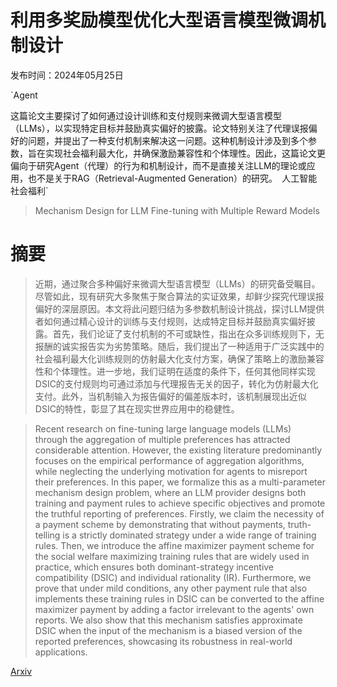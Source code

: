 # 利用多奖励模型优化大型语言模型微调机制设计

发布时间：2024年05月25日

`Agent

这篇论文主要探讨了如何通过设计训练和支付规则来微调大型语言模型（LLMs），以实现特定目标并鼓励真实偏好的披露。论文特别关注了代理误报偏好的问题，并提出了一种支付机制来解决这一问题。这种机制设计涉及到多个参数，旨在实现社会福利最大化，并确保激励兼容性和个体理性。因此，这篇论文更偏向于研究Agent（代理）的行为和机制设计，而不是直接关注LLM的理论或应用，也不是关于RAG（Retrieval-Augmented Generation）的研究。` `人工智能` `社会福利`

> Mechanism Design for LLM Fine-tuning with Multiple Reward Models

# 摘要

> 近期，通过聚合多种偏好来微调大型语言模型（LLMs）的研究备受瞩目。尽管如此，现有研究大多聚焦于聚合算法的实证效果，却鲜少探究代理误报偏好的深层原因。本文将此问题归结为多参数机制设计挑战，探讨LLM提供者如何通过精心设计的训练与支付规则，达成特定目标并鼓励真实偏好披露。首先，我们论证了支付机制的不可或缺性，指出在众多训练规则下，无报酬的诚实报告实为劣势策略。随后，我们提出了一种适用于广泛实践中的社会福利最大化训练规则的仿射最大化支付方案，确保了策略上的激励兼容性和个体理性。进一步地，我们证明在适度的条件下，任何其他同样实现DSIC的支付规则均可通过添加与代理报告无关的因子，转化为仿射最大化支付。此外，当机制输入为报告偏好的偏差版本时，该机制展现出近似DSIC的特性，彰显了其在现实世界应用中的稳健性。

> Recent research on fine-tuning large language models (LLMs) through the aggregation of multiple preferences has attracted considerable attention. However, the existing literature predominantly focuses on the empirical performance of aggregation algorithms, while neglecting the underlying motivation for agents to misreport their preferences. In this paper, we formalize this as a multi-parameter mechanism design problem, where an LLM provider designs both training and payment rules to achieve specific objectives and promote the truthful reporting of preferences. Firstly, we claim the necessity of a payment scheme by demonstrating that without payments, truth-telling is a strictly dominated strategy under a wide range of training rules. Then, we introduce the affine maximizer payment scheme for the social welfare maximizing training rules that are widely used in practice, which ensures both dominant-strategy incentive compatibility (DSIC) and individual rationality (IR). Furthermore, we prove that under mild conditions, any other payment rule that also implements these training rules in DSIC can be converted to the affine maximizer payment by adding a factor irrelevant to the agents' own reports. We also show that this mechanism satisfies approximate DSIC when the input of the mechanism is a biased version of the reported preferences, showcasing its robustness in real-world applications.

[Arxiv](https://arxiv.org/abs/2405.16276)